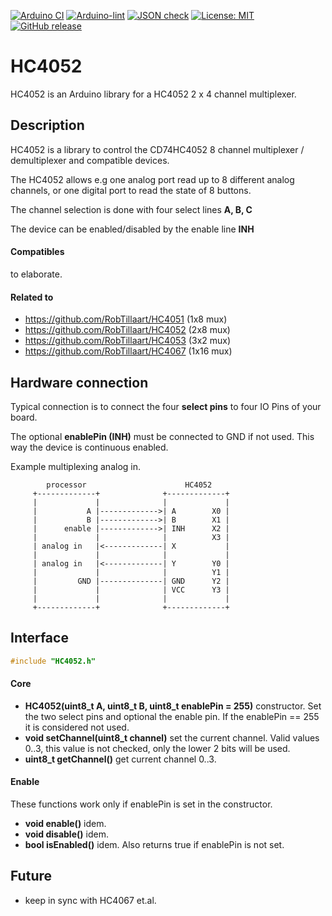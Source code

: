 
[![Arduino CI](https://github.com/RobTillaart/HC4052/workflows/Arduino%20CI/badge.svg)](https://github.com/marketplace/actions/arduino_ci)
[![Arduino-lint](https://github.com/RobTillaart/HC4052/actions/workflows/arduino-lint.yml/badge.svg)](https://github.com/RobTillaart/HC4052/actions/workflows/arduino-lint.yml)
[![JSON check](https://github.com/RobTillaart/HC4052/actions/workflows/jsoncheck.yml/badge.svg)](https://github.com/RobTillaart/HC4052/actions/workflows/jsoncheck.yml)
[![License: MIT](https://img.shields.io/badge/license-MIT-green.svg)](https://github.com/RobTillaart/HC4052/blob/master/LICENSE)
[![GitHub release](https://img.shields.io/github/release/RobTillaart/HC4052.svg?maxAge=3600)](https://github.com/RobTillaart/HC4052/releases)


# HC4052

HC4052 is an Arduino library for a HC4052 2 x 4 channel multiplexer.


## Description

HC4052 is a library to control the CD74HC4052 8 channel
multiplexer / demultiplexer and compatible devices.

The HC4052 allows e.g one analog port read up to 8 different analog channels,
or one digital port to read the state of 8 buttons.


The channel selection is done with four select lines **A, B, C**

The device can be enabled/disabled by the enable line **INH**


#### Compatibles

to elaborate.


#### Related to 

- https://github.com/RobTillaart/HC4051  (1x8 mux)
- https://github.com/RobTillaart/HC4052  (2x8 mux)
- https://github.com/RobTillaart/HC4053  (3x2 mux)
- https://github.com/RobTillaart/HC4067  (1x16 mux)


## Hardware connection

Typical connection is to connect the four **select pins** to four IO Pins of your board.

The optional **enablePin (INH)** must be connected to GND if not used.
This way the device is continuous enabled.

Example multiplexing analog in.

```
        processor                      HC4052
     +-------------+              +-------------+
     |             |              |             |
     |           A |------------->| A        X0 |
     |           B |------------->| B        X1 |
     |      enable |------------->| INH      X2 |
     |             |              |          X3 |
     | analog in   |<-------------| X           |
     |             |              |             |
     | analog in   |<-------------| Y        Y0 |
     |             |              |          Y1 |
     |         GND |--------------| GND      Y2 |
     |             |              | VCC      Y3 |
     |             |              |             |
     +-------------+              +-------------+
```


## Interface

```cpp
#include "HC4052.h"
```

#### Core

- **HC4052(uint8_t A, uint8_t B, uint8_t enablePin = 255)** constructor.
Set the two select pins and optional the enable pin.
If the enablePin == 255 it is considered not used.
- **void setChannel(uint8_t channel)** set the current channel.
Valid values 0..3, this value is not checked, only the lower 2 bits will be used.
- **uint8_t getChannel()** get current channel 0..3.


#### Enable

These functions work only if enablePin is set in the constructor.

- **void enable()** idem.
- **void disable()** idem.
- **bool isEnabled()** idem.
Also returns true if enablePin is not set.


## Future

- keep in sync with HC4067 et.al.

